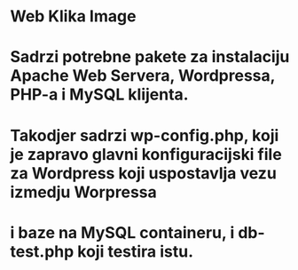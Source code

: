 # Web Klika Image

# Sadrzi potrebne pakete za instalaciju Apache Web Servera, Wordpressa, PHP-a i MySQL klijenta.

# Takodjer sadrzi wp-config.php, koji je zapravo glavni konfiguracijski file za Wordpress koji uspostavlja vezu izmedju Worpressa
# i baze na MySQL containeru, i db-test.php koji testira istu.
